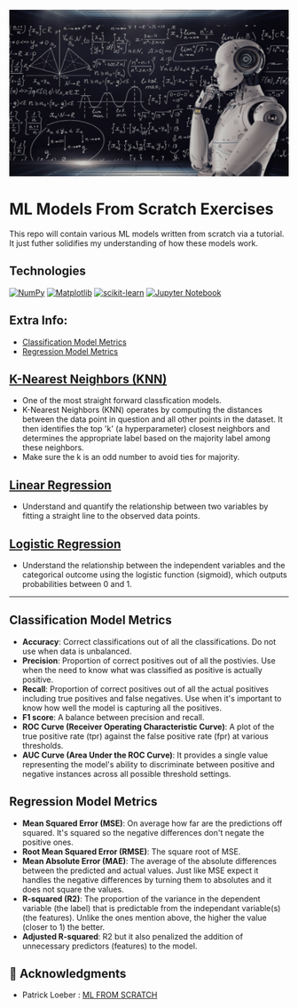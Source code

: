 <p align="center">
   <img src="https://github.com/AishaEvering/ML_Models_From_Scratch/blob/main/header.png" alt="PyTorch Logo" width="600" height="300">
</p>

# ML Models From Scratch Exercises

This repo will contain various ML models written from scratch via a tutorial.  It just futher solidifies my understanding of how these models work.

## Technologies
[![NumPy](https://img.shields.io/badge/numpy-%23013243.svg?style=for-the-badge&logo=numpy&logoColor=white)](https://numpy.org/)
[![Matplotlib](https://img.shields.io/badge/Matplotlib-%23ffffff.svg?style=for-the-badge&logo=Matplotlib&logoColor=black)](https://matplotlib.org/)
[![scikit-learn](https://img.shields.io/badge/scikit--learn-%23F7931E.svg?style=for-the-badge&logo=scikit-learn&logoColor=white)](https://scikit-learn.org/stable/)
[![Jupyter Notebook](https://img.shields.io/badge/jupyter-%23FA0F00.svg?style=for-the-badge&logo=jupyter&logoColor=white)](https://jupyter.org/)


## Extra Info:
- [Classification Model Metrics](#classification-model-metrics)<br>
- [Regression Model Metrics](#regression-model-metrics)
  
## [K-Nearest Neighbors (KNN)](https://github.com/AishaEvering/ML_Models_From_Scratch/blob/main/K_Nearest_Neighbors.ipynb)
   * One of the most straight forward classfication models.
   * K-Nearest Neighbors (KNN) operates by computing the distances between the data point in question and all other points in the dataset. It then identifies the top 'k' (a hyperparameter) closest neighbors and determines the appropriate label based on the majority label among these neighbors.
   * Make sure the k is an odd number to avoid ties for majority.

## [Linear Regression](https://github.com/AishaEvering/ML_Models_From_Scratch/blob/main/Linear_Regression.ipynb)
   * Understand and quantify the relationship between two variables by fitting a straight line to the observed data points.

## [Logistic Regression](https://github.com/AishaEvering/ML_Models_From_Scratch/blob/main/Logistic_Regression.ipynb)
   * Understand the relationship between the independent variables and the categorical outcome using the logistic function (sigmoid), which outputs probabilities between 0 and 1.

<hr />

## Classification Model Metrics
* **Accuracy**: Correct classifications out of all the classifications. Do not use when data is unbalanced.
* **Precision**: Proportion of correct positives out of all the postivies. Use when the need to know what was classified as positive is actually positive.
* **Recall**: Proportion of correct positives out of all the actual positives including true positives and false negatives.  Use when it's important to know how well the model is capturing all the positives.
* **F1 score**: A balance between precision and recall.
* **ROC Curve (Receiver Operating Characteristic Curve)**: A plot of the true positive rate (tpr) against the false positive rate (fpr) at various thresholds.
* **AUC Curve (Area Under the ROC Curve)**: It provides a single value representing the model's ability to discriminate between positive and negative instances across all possible threshold settings.
      
## Regression Model Metrics
* **Mean Squared Error (MSE)**: On average how far are the predictions off squared. It's squared so the negative differences don't negate the positive ones.
* **Root Mean Squared Error (RMSE)**: The square root of MSE.
* **Mean Absolute Error (MAE)**: The average of the absolute differences between the predicted and actual values. Just like MSE expect it handles the negative differences by turning them to absolutes and it does not square the values.
* **R-squared (R2)**: The proportion of the variance in the dependent variable (the label) that is predictable from the independant variable(s) (the features).  Unlike the ones mention above, the higher the value (closer to 1) the better.
* **Adjusted R-squared**: R2 but it also penalized the addition of unnecessary predictors (features) to the model.

## 🙏 Acknowledgments

* Patrick Loeber : [ML FROM SCRATCH](https://www.youtube.com/playlist?list=PLqnslRFeH2Upcrywf-u2etjdxxkL8nl7E)
